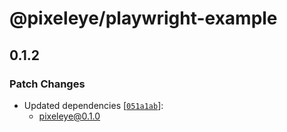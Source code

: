 # @pixeleye/playwright-example

## 0.1.2

### Patch Changes

- Updated dependencies [[`051a1ab`](https://github.com/pixeleye-io/pixeleye/commit/051a1ab3256790c026599344b7697e9e94a519c2)]:
  - pixeleye@0.1.0
